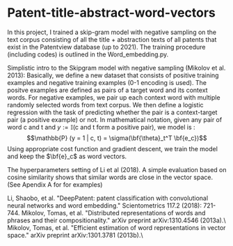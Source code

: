 # Patent-title-abstract-word-vectors
In this project, I trained a skip-gram model with negative sampling on the text corpus consisting of all the title + abstraction texts of all patents that exist in the Patentview database (up to 2021). The training procedure (including codes) is outlined in the Word_embedding.py. 

Simplistic intro to the Skipgram model with negative sampling (Mikolov et al. 2013):
Basically, we define a new dataset that consists of positive training examples and negative training examples (0-1 encoding is used). The positve examples are defined as pairs of a target word and its context words. For negative examples, we pair up each context word with multiple randomly selected words from text corpus. We then define a logistic regression with the task of predicting whether the pair is a context-target pair (a positive example) or not. 
In mathematical notation, given any pair of word c and t and $y := \mathbb{I} (\text{c and t form a positive pair})$, we model is :
$$\mathbb{P} (y = 1 | c, t) = \sigma(\bf{\theta}_t^T \bf{e_c})$$
Using appropriate cost function and gradient descent, we train the model and keep the $\bf{e}_c$ as word vectors.

The hyperparameters setting of Li et al (2018). A simple evaluation based on cosine similarity shows that similar words are close in the vector space. (See Apendix A for for examples)

Li, Shaobo, et al. "DeepPatent: patent classification with convolutional neural networks and word embedding." Scientometrics 117.2 (2018): 721-744.
Mikolov, Tomas, et al. "Distributed representations of words and phrases and their compositionality." arXiv preprint arXiv:1310.4546 (2013a).\\
Mikolov, Tomas, et al. "Efficient estimation of word representations in vector space." arXiv preprint arXiv:1301.3781 (2013b).\\
